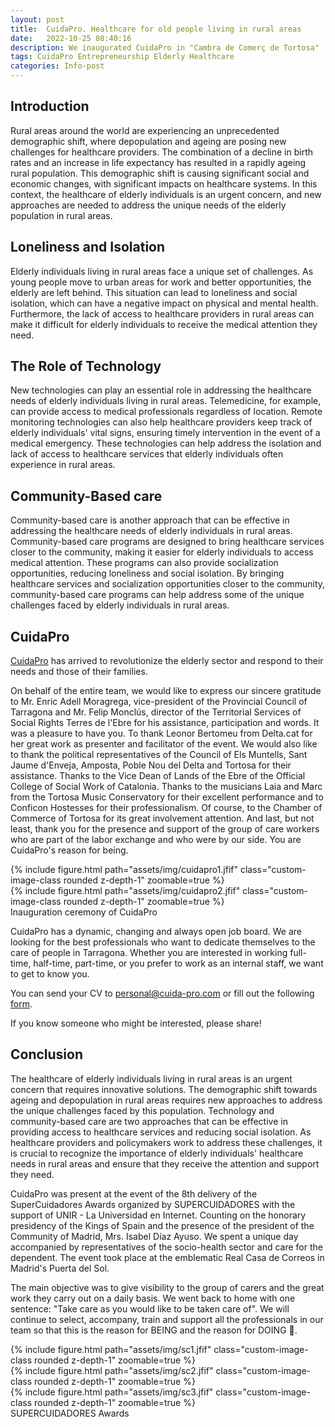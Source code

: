 ```yaml
---
layout: post
title:  CuidaPro. Healthcare for old people living in rural areas
date:   2022-10-25 08:40:16
description: We inaugurated CuidaPro in "Cambra de Comerç de Tortosa"
tags: CuidaPro Entrepreneurship Elderly Healthcare
categories: Info-post
---
```

## Introduction
Rural areas around the world are experiencing an unprecedented demographic shift, where depopulation and ageing are posing new challenges for healthcare providers. The combination of a decline in birth rates and an increase in life expectancy has resulted in a rapidly ageing rural population. This demographic shift is causing significant social and economic changes, with significant impacts on healthcare systems. In this context, the healthcare of elderly individuals is an urgent concern, and new approaches are needed to address the unique needs of the elderly population in rural areas.

## Loneliness and Isolation
Elderly individuals living in rural areas face a unique set of challenges. As young people move to urban areas for work and better opportunities, the elderly are left behind. This situation can lead to loneliness and social isolation, which can have a negative impact on physical and mental health. Furthermore, the lack of access to healthcare providers in rural areas can make it difficult for elderly individuals to receive the medical attention they need.

## The Role of Technology
New technologies can play an essential role in addressing the healthcare needs of elderly individuals living in rural areas. Telemedicine, for example, can provide access to medical professionals regardless of location. Remote monitoring technologies can also help healthcare providers keep track of elderly individuals' vital signs, ensuring timely intervention in the event of a medical emergency. These technologies can help address the isolation and lack of access to healthcare services that elderly individuals often experience in rural areas.

## Community-Based care
Community-based care is another approach that can be effective in addressing the healthcare needs of elderly individuals in rural areas. Community-based care programs are designed to bring healthcare services closer to the community, making it easier for elderly individuals to access medical attention. These programs can also provide socialization opportunities, reducing loneliness and social isolation. By bringing healthcare services and socialization opportunities closer to the community, community-based care programs can help address some of the unique challenges faced by elderly individuals in rural areas.

## CuidaPro
<a href="https://www.cuida-pro.com">CuidaPro</a> has arrived to revolutionize the elderly sector and respond to their needs and those of their families.

On behalf of the entire team, we would like to express our sincere gratitude to Mr. Enric Adell Moragrega, vice-president of the Provincial Council of Tarragona and Mr. Felip Monclús, director of the Territorial Services of Social Rights Terres de l'Ebre for his assistance, participation and words. It was a pleasure to have you. To thank Leonor Bertomeu from Delta.cat for her great work as presenter and facilitator of the event. We would also like to thank the political representatives of the Council of Els Muntells, Sant Jaume d'Enveja, Amposta, Poble Nou del Delta and Tortosa for their assistance. Thanks to the Vice Dean of Lands of the Ebre of the Official College of Social Work of Catalonia. Thanks to the musicians Laia and Marc from the Tortosa Music Conservatory for their excellent performance and to Conficon Hostesses for their professionalism. Of course, to the Chamber of Commerce of Tortosa for its great involvement attention. And last, but not least, thank you for the presence and support of the group of care workers who are part of the labor exchange and who were by our side. You are CuidaPro's reason for being.

<div class="row mt-3">
  <div class="col-sm mt-3 mt-md-0 text-center">
    {% include figure.html path="assets/img/cuidapro1.jfif" class="custom-image-class rounded z-depth-1" zoomable=true %}
  </div>
  <div class="col-sm mt-3 mt-md-0 text-center">
    {% include figure.html path="assets/img/cuidapro2.jfif" class="custom-image-class rounded z-depth-1" zoomable=true %}
  </div>
</div>
<div class="caption">
  Inauguration ceremony of CuidaPro
</div>

<style>
.custom-image-class {
  max-width: 100%;
  height: auto;
  max-height: 600px;
}
</style>

CuidaPro has a dynamic, changing and always open job board. We are looking for the best professionals who want to dedicate themselves to the care of people in Tarragona. Whether you are interested in working full-time, half-time, part-time, or you prefer to work as an internal staff, we want to get to know you.

You can send your CV to <a href="mailto:personal@cuida-pro.com">personal@cuida-pro.com</a> or fill out the following <a href="https://docs.google.com/forms/d/e/1FAIpQLSfej1xNtQNuGPaDnO8j4vuEMpMDWyfKJuYNQysQH4G9PcLWbA/viewform">form</a>.

If you know someone who might be interested, please share!

## Conclusion
The healthcare of elderly individuals living in rural areas is an urgent concern that requires innovative solutions. The demographic shift towards ageing and depopulation in rural areas requires new approaches to address the unique challenges faced by this population. Technology and community-based care are two approaches that can be effective in providing access to healthcare services and reducing social isolation. As healthcare providers and policymakers work to address these challenges, it is crucial to recognize the importance of elderly individuals' healthcare needs in rural areas and ensure that they receive the attention and support they need.

CuidaPro was present at the event of the 8th delivery of the SuperCuidadores Awards organized by SUPERCUIDADORES with the support of UNIR - La Universidad en Internet. Counting on the honorary presidency of the Kings of Spain and the presence of the president of the Community of Madrid, Mrs. Isabel Díaz Ayuso. We spent a unique day accompanied by representatives of the socio-health sector and care for the dependent. The event took place at the emblematic Real Casa de Correos in Madrid's Puerta del Sol.

The main objective was to give visibility to the group of carers and the great work they carry out on a daily basis. We went back to home with one sentence: "Take care as you would like to be taken care of". We will continue to select, accompany, train and support all the professionals in our team so that this is the reason for BEING and the reason for DOING 🧡.

<div class="row mt-3">
  <div class="col-sm mt-3 mt-md-0 text-center">
    {% include figure.html path="assets/img/sc1.jfif" class="custom-image-class rounded z-depth-1" zoomable=true %}
  </div>
  <div class="col-sm mt-3 mt-md-0 text-center">
    {% include figure.html path="assets/img/sc2.jfif" class="custom-image-class rounded z-depth-1" zoomable=true %}
  </div>
  <div class="col-sm mt-3 mt-md-0 text-center">
    {% include figure.html path="assets/img/sc3.jfif" class="custom-image-class rounded z-depth-1" zoomable=true %}
  </div>
</div>
<div class="caption">
  SUPERCUIDADORES Awards
</div>

<style>
.custom-image-class {
  max-width: 100%;
  height: auto;
  max-height: 600px;
}
</style>
